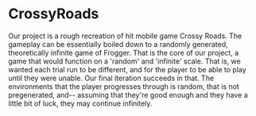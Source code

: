 # CrossyRoads
Our project is a rough recreation of hit mobile game Crossy Roads. The gameplay can be essentially boiled down to a randomly generated, theoretically infinite game of Frogger. That is the core of our project, a game that would function on a 'random' and 'infinite' scale. That is, we wanted each trial run to be different, and for the player to be able to play until they were unable. Our final iteration succeeds in that. The environments that the player progresses through is random, that is not pregenerated, and-- assuming that they're good enough and they have a little bit of luck, they may continue infinitely.

